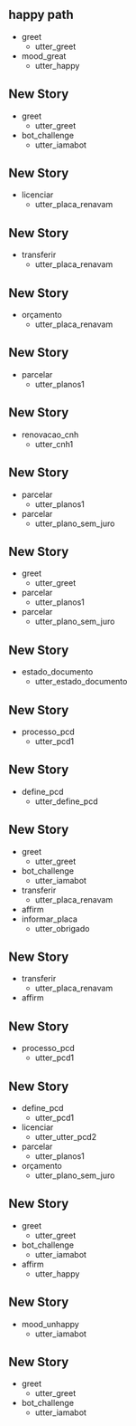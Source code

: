 ## happy path
* greet
  - utter_greet
* mood_great
  - utter_happy

## New Story
* greet
  - utter_greet
* bot_challenge
  - utter_iamabot

## New Story
* licenciar
  - utter_placa_renavam

## New Story
* transferir
  - utter_placa_renavam

## New Story
* orçamento
  - utter_placa_renavam

## New Story
* parcelar
  - utter_planos1

## New Story
* renovacao_cnh
  - utter_cnh1

## New Story
* parcelar
  - utter_planos1
* parcelar
  - utter_plano_sem_juro

## New Story
* greet
  - utter_greet
* parcelar
  - utter_planos1
* parcelar
  - utter_plano_sem_juro

## New Story
* estado_documento
  - utter_estado_documento

## New Story
* processo_pcd
  - utter_pcd1

## New Story
* define_pcd
  - utter_define_pcd

## New Story
* greet
  - utter_greet
* bot_challenge
  - utter_iamabot
* transferir
  - utter_placa_renavam
* affirm
* informar_placa
  - utter_obrigado

## New Story
* transferir
  - utter_placa_renavam
* affirm

## New Story
* processo_pcd
  - utter_pcd1

## New Story
* define_pcd
  - utter_pcd1
* licenciar
  - utter_utter_pcd2
* parcelar
  - utter_planos1
* orçamento
  - utter_plano_sem_juro

## New Story
* greet
  - utter_greet
* bot_challenge
  - utter_iamabot
* affirm
  - utter_happy

## New Story
* mood_unhappy
  - utter_iamabot

## New Story
* greet
  - utter_greet
* bot_challenge
  - utter_iamabot
